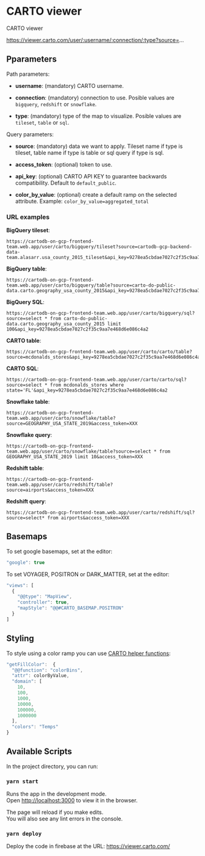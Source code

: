 # CARTO viewer

CARTO viewer

https://viewer.carto.com/user/:username/:connection/:type?source=...

## Pparameters

Path parameters:

- **username**: (mandatory) CARTO username.

- **connection**: (mandatory) connection to use. Posible values are `bigquery`, `redshift` or `snowflake`.

- **type**: (mandatory) type of the map to visualize. Posible values are `tileset`, `table` or `sql`.

Query parameters:

- **source**: (mandatory) data we want to apply. Tileset name if type is tileset, table name if type is table or sql query if type is sql.

- **access_token**: (optional) token to use.

- **api_key**: (optional) CARTO API KEY to guarantee backwards compatibility. Default to `default_public`.

- **color_by_value**: (optional) create a default ramp on the selected attribute. Example: `color_by_value=aggregated_total`

### URL examples

**BigQuery tileset**:

```url
https://cartodb-on-gcp-frontend-team.web.app/user/carto/bigquery/tileset?source=cartodb-gcp-backend-data-team.alasarr.usa_county_2015_tileset&api_key=9278ea5cbdae7027c2f35c9aa7e468d6e086c4a2
```

**BigQuery table**:

```url
https://cartodb-on-gcp-frontend-team.web.app/user/carto/bigquery/table?source=carto-do-public-data.carto.geography_usa_county_2015&api_key=9278ea5cbdae7027c2f35c9aa7e468d6e086c4a2
```

**BigQuery SQL**:

```url
https://cartodb-on-gcp-frontend-team.web.app/user/carto/bigquery/sql?source=select * from carto-do-public-data.carto.geography_usa_county_2015 limit 100&api_key=9278ea5cbdae7027c2f35c9aa7e468d6e086c4a2
```

**CARTO table**:

```url
https://cartodb-on-gcp-frontend-team.web.app/user/carto/carto/table?source=mcdonalds_stores&api_key=9278ea5cbdae7027c2f35c9aa7e468d6e086c4a2
```

**CARTO SQL**:

```url
https://cartodb-on-gcp-frontend-team.web.app/user/carto/carto/sql?source=select * from mcdonalds_stores where state='FL'&api_key=9278ea5cbdae7027c2f35c9aa7e468d6e086c4a2
```

**Snowflake table**:

```url
https://cartodb-on-gcp-frontend-team.web.app/user/carto/snowflake/table?source=GEOGRAPHY_USA_STATE_2019&access_token=XXX
```

**Snowflake query**:

```url
https://cartodb-on-gcp-frontend-team.web.app/user/carto/snowflake/table?source=select * from GEOGRAPHY_USA_STATE_2019 limit 10&access_token=XXX
```

**Redshift table**:

```url
https://cartodb-on-gcp-frontend-team.web.app/user/carto/redshift/table?source=airports&access_token=XXX
```

**Redshift query**:

```url
https://cartodb-on-gcp-frontend-team.web.app/user/carto/redshift/sql?source=select* from airports&access_token=XXX
```

## Basemaps

To set google basemaps, set at the editor:

```js
"google": true
```

To set VOYAGER, POSITRON or DARK_MATTER, set at the editor:

```js
"views": [
  {
    "@@type": "MapView",
    "controller": true,
    "mapStyle": "@@#CARTO_BASEMAP.POSITRON"
  }
]
```

## Styling

To style using a color ramp you can use [CARTO helper functions](https://github.com/visgl/deck.gl/blob/master/docs/api-reference/carto/styles.md):

```js
"getFillColor":  {
  "@@function": "colorBins",
  "attr": colorByValue,
  "domain": [
    10,
    100,
    1000,
    10000,
    100000,
    1000000
  ],
  "colors": "Temps"
}
```

## Available Scripts

In the project directory, you can run:

### `yarn start`

Runs the app in the development mode.\
Open [http://localhost:3000](http://localhost:3000) to view it in the browser.

The page will reload if you make edits.\
You will also see any lint errors in the console.

### `yarn deploy`

Deploy the code in firebase at the URL: https://viewer.carto.com/
